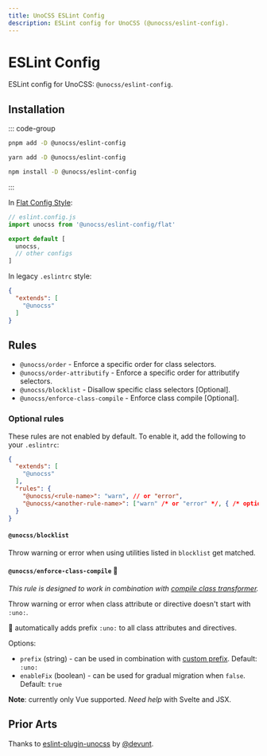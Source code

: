 ```yaml
---
title: UnoCSS ESLint Config
description: ESLint config for UnoCSS (@unocss/eslint-config).
---
```


# ESLint Config

ESLint config for UnoCSS: `@unocss/eslint-config`.

## Installation

::: code-group
  ```bash [pnpm]
  pnpm add -D @unocss/eslint-config
  ```
  ```bash [yarn]
  yarn add -D @unocss/eslint-config
  ```
  ```bash [npm]
  npm install -D @unocss/eslint-config
  ```
:::

In [Flat Config Style](https://eslint.org/docs/latest/use/configure/configuration-files-new):

```js
// eslint.config.js
import unocss from '@unocss/eslint-config/flat'

export default [
  unocss,
  // other configs
]
```

In legacy `.eslintrc` style:

```json
{
  "extends": [
    "@unocss"
  ]
}
```

## Rules

- `@unocss/order` - Enforce a specific order for class selectors.
- `@unocss/order-attributify` - Enforce a specific order for attributify selectors.
- `@unocss/blocklist` - Disallow specific class selectors [Optional].
- `@unocss/enforce-class-compile` - Enforce class compile [Optional].

### Optional rules

These rules are not enabled by default. To enable it, add the following to your `.eslintrc`:

```json
{
  "extends": [
    "@unocss"
  ],
  "rules": {
    "@unocss/<rule-name>": "warn", // or "error",
    "@unocss/<another-rule-name>": ["warn" /* or "error" */, { /* options */ }]
  }
}
```

#### `@unocss/blocklist`

Throw warning or error when using utilities listed in `blocklist` get matched.

#### `@unocss/enforce-class-compile` :wrench:

_This rule is designed to work in combination with [compile class transformer](https://unocss.dev/transformers/compile-class)._

Throw warning or error when class attribute or directive doesn't start with `:uno:`.

:wrench: automatically adds prefix `:uno:` to all class attributes and directives.

Options:

- `prefix` (string) - can be used in combination with [custom prefix](https://github.com/unocss/unocss/blob/main/packages/transformer-compile-class/src/index.ts#L34). Default: `:uno:`
- `enableFix` (boolean) - can be used for gradual migration when `false`. Default: `true`

**Note**: currently only Vue supported. _Need help_ with Svelte and JSX.

## Prior Arts

Thanks to [eslint-plugin-unocss](https://github.com/devunt/eslint-plugin-unocss) by [@devunt](https://github.com/devunt).
